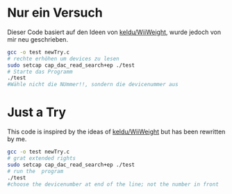 # Nur ein Versuch

Dieser Code basiert auf den Ideen von [keldu/WiiWeight](https://github.com/keldu/WiiWeight), wurde jedoch von mir neu geschrieben.

```bash
gcc -o test newTry.c
# rechte erhöhen um devices zu lesen
sudo setcap cap_dac_read_search+ep ./test
# Starte das Programm 
./test
#Wähle nicht die NUmmer!!, sondern die devicenummer aus

```
# Just a Try

This code is inspired by the ideas of [keldu/WiiWeight](https://github.com/keldu/WiiWeight) but has been rewritten by me.

```bash
gcc -o test newTry.c
# grat extended rights
sudo setcap cap_dac_read_search+ep ./test
# run the  program 
./test
#choose the devicenumber at end of the line; not the number in front

```
